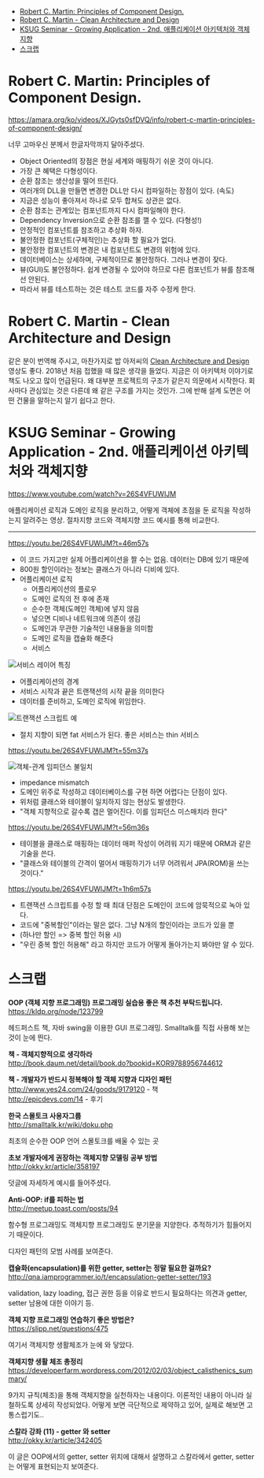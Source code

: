 <!--toc:start-->
- [Robert C. Martin: Principles of Component Design.](#robert-c-martin-principles-of-component-design)
- [Robert C. Martin - Clean Architecture and Design](#robert-c-martin-clean-architecture-and-design)
- [KSUG Seminar - Growing Application - 2nd. 애플리케이션 아키텍처와 객체지향](#ksug-seminar-growing-application-2nd-애플리케이션-아키텍처와-객체지향)
- [스크랩](#스크랩)
<!--toc:end-->

# Robert C. Martin: Principles of Component Design.

https://amara.org/ko/videos/XJGyts0sfDVQ/info/robert-c-martin-principles-of-component-design/

너무 고마우신 분께서 한글자막까지 달아주셨다.

* Object Oriented의 장점은 현실 세계와 매핑하기 쉬운 것이 아니다.
* 가장 큰 혜택은 다형성이다.
* 순환 참조는 생산성을 떨어 뜨린다.
* 여러개의 DLL을 만들면 변경한 DLL만 다시 컴파일하는 장점이 있다. (속도)
* 지금은 성능이 좋아져서 하나로 모두 합쳐도 상관은 없다.
* 순환 참조는 관계있는 컴포넌트까지 다시 컴파일해야 한다.
* Dependency Inversion으로 순환 참조를 깰 수 있다. (다형성!)
* 안정적인 컴포넌트를 참조하고 추상화 하자.
* 불안정한 컴포넌트(구체적인)는 추상화 할 필요가 없다.
* 불안정한 컴포넌트의 변경은 내 컴포넌트도 변경의 위험에 있다.
* 데이터베이스는 상세하며, 구체적이므로 불안정하다. 그러나 변경이 잦다.
* 뷰(GUI)도 불안정하다. 쉽게 변경될 수 있어야 하므로 다른 컴포넌트가 뷰를 참조해선 안된다.
* 따라서 뷰를 테스트하는 것은 테스트 코드를 자주 수정케 한다.

# Robert C. Martin - Clean Architecture and Design

같은 분이 번역해 주시고, 마찬가지로 밥 아저씨의 [Clean Architecture and Design](https://amara.org/videos/0AtjY87egE3m/url/1216370/) 영상도 좋다.
2018년 처음 접했을 때 많은 생각을 들었다. 지금은 이 아키텍처 이야기로 책도 나오고 많이 언급된다.
왜 대부분 프로젝트의 구조가 같은지 의문에서 시작한다. 회사마다 관심있는 것은 다른데 왜 같은 구조를 가지는 것인가.
그에 반해 설계 도면은 어떤 건물을 말하는지 알기 쉽다고 한다.

# KSUG Seminar - Growing Application - 2nd. 애플리케이션 아키텍처와 객체지향

https://www.youtube.com/watch?v=26S4VFUWlJM

애플리케이션 로직과 도메인 로직을 분리하고, 어떻게 객체에 초점을 둔 로직을 작성하는지 알려주는 영상.
절차지향 코드와 객체지향 코드 예시를 통해 비교한다.

---

https://youtu.be/26S4VFUWlJM?t=46m57s
* 이 코드 가지고만 실제 어플리케이션을 짤 수는 없음. 데이터는 DB에 있기 때문에
* 800원 할인이라는 정보는 클래스가 아니라 디비에 있다.
* 어플리케이션 로직
  * 어플리케이션의 플로우
  * 도메인 로직의 전 후에 존재
  * 순수한 객체(도메인 객체)에 넣지 않음
  * 넣으면 디비나 네트워크에 의존이 생김
  * 도메인과 무관한 기술적인 내용들을 의미함
  * 도메인 로직을 캡슐화 해준다
  * 서비스

![서비스 레이어 특징](../$images/2018-07-29-23-50-26.png)
* 어플리케이션의 경계
* 서비스 시작과 끝은 트랜잭션의 시작 끝을 의미한다
* 데이터를 준비하고, 도메인 로직에 위임한다.

![트랜잭션 스크립트 예](../$images/2018-07-29-23-52-38.png)
* 절치 지향이 되면 fat 서비스가 된다. 좋은 서비스는 thin 서비스

https://youtu.be/26S4VFUWlJM?t=55m37s

![객체-관계 임피던스 불일치](../$images/2018-07-29-23-53-38.png)

* impedance mismatch
* 도메인 위주로 작성하고 데이터베이스를 구현 하면 어렵다는 단점이 있다.
* 위처럼 클래스와 테이블이 일치하지 않는 현상도 발생한다.
* "객체 지향적으로 갈수록 갭은 멀어진다. 이를 임피던스 미스매치라 한다"

https://youtu.be/26S4VFUWlJM?t=56m36s
* 테이블을 클래스로 매핑하는 데이터 매퍼 작성이 어려워 지기 때문에 ORM과 같은 기술을 쓴다.
* "클래스와 테이블의 간격이 멀어서 매핑하기가 너무 어려워서 JPA(ROM)을 쓰는 것이다."

https://youtu.be/26S4VFUWlJM?t=1h6m57s
* 트랜잭션 스크립트를 수정 할 때 최대 단점은 도메인이 코드에 암묵적으로 녹아 있다.
* 코드에 "중복할인"이라는 말은 없다. 그냥 N개의 할인이라는 코드가 있을 뿐
* (하나만 할인 => 중복 할인 허용 시)
* "우린 중복 할인 허용해" 라고 하지만 코드가 어떻게 돌아가는지 봐야만 알 수 있다.

# 스크랩

**OOP (객체 지향 프로그래밍) 프로그래밍 실습용 좋은 책 추천 부탁드립니다.**\
https://kldp.org/node/123799

헤드퍼스트 책, 자바 swing을 이용한 GUI 프로그래밍.
Smalltalk를 직접 사용해 보는 것이 눈에 띈다.

**책 - 객체지향적으로 생각하라**\
http://book.daum.net/detail/book.do?bookid=KOR9788956744612

**책 - 개발자가 반드시 정복해야 할 객체 지향과 디자인 패턴**\
http://www.yes24.com/24/goods/9179120 - 책\
http://epicdevs.com/14 - 후기

**한국 스몰토크 사용자그룹**\
http://smalltalk.kr/wiki/doku.php

최초의 순수한 OOP 언어 스몰토크를 배울 수 있는 곳

**초보 개발자에게 권장하는 객체지향 모델링 공부 방법**\
http://okky.kr/article/358197

덧글에 자세하게 예시를 들어주셨다.

**Anti-OOP: if를 피하는 법**\
http://meetup.toast.com/posts/94

함수형 프로그래밍도 객체지향 프로그래밍도 분기문을 지양한다.
추적하기가 힘들어지기 때문이다.

디자인 패턴의 모범 사례를 보여준다.

**캡슐화(encapsulation)를 위한 getter, setter는 정말 필요한 걸까요?**\
http://qna.iamprogrammer.io/t/encapsulation-getter-setter/193

validation, lazy loading, 접근 권한 등을 이유로 반드시 필요하다는 의견과
getter, setter 남용에 대한 이야기 등.

**객체 지향 프로그래밍 연습하기 좋은 방법은?**\
https://slipp.net/questions/475

여기서 객체지향 생활체조가 눈에 와 닿았다.

**객체지향 생활 체조 총정리**\
https://developerfarm.wordpress.com/2012/02/03/object_calisthenics_summary/

9가지 규칙(체조)을 통해 객체지향을 실천하자는 내용이다.
이론적인 내용이 아니라 실철하도록 상세히 작성되었다.
어떻게 보면 극단적으로 제약하고 있어, 실제로 해보면 고통스럽기도..

**스칼라 강좌 (11) - getter 와 setter**\
http://okky.kr/article/342405

이 글은 OOP에서의 getter, setter 위치에 대해서 설명하고
스칼라에서 getter, setter는 어떻게 표현되는지 보여준다.
